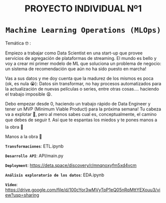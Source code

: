 # <h1 align=center> **PROYECTO INDIVIDUAL Nº1** </h1>

# <h1 align=center>**`Machine Learning Operations (MLOps)`**

Temática :nerd_face: :

Empiezo a trabajar como Data Scientist en una start-up que provee servicios de agregación de plataformas de streaming. El mundo es bello y voy a crear mi primer modelo de ML que soluciona un problema de negocio: un sistema de recomendación que aún no ha sido puesto en marcha!

Vas a sus datos y me doy cuenta que la madurez de los mismos es poca (ok, es nula :sob:): Datos sin transformar, no hay procesos automatizados para la actualización de nuevas películas o series, entre otras cosas…. haciendo el trabajo imposible :weary:.

Debo empezar desde 0, haciendo un trabajo rápido de Data Engineer y tener un MVP (Minimum Viable Product) para la próxima semana! Tu cabeza va a explotar :exploding_head:, pero al menos sabes cual es, conceptualmente, el camino que debes de seguir :exclamation:. Así que te espantas los miedos y te pones manos a la obra :muscle:

Manos a la obra :muscle:


**`Transformaciones`**:  ETL.ipynb

**`Desarrollo API`**:  API/main.py

**`Deployment`**:  https://deta.space/discovery/r/mnqnoxyfm5xd4vcm

**`Análisis exploratorio de los datos`**:  EDA.ipynb 

**`Video`**: https://drive.google.com/file/d/100cYor3wMVyTpP1eQ05nRqMttYEXouu3/view?usp=sharing

